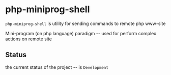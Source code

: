 php-miniprog-shell
==================

`php-miniprog-shell` is utility for sending commands to remote php www-site

Mini-program (on php language) paradigm -- used for
perform complex actions on remote site

Status
------

the current status of the project -- is `Development`
